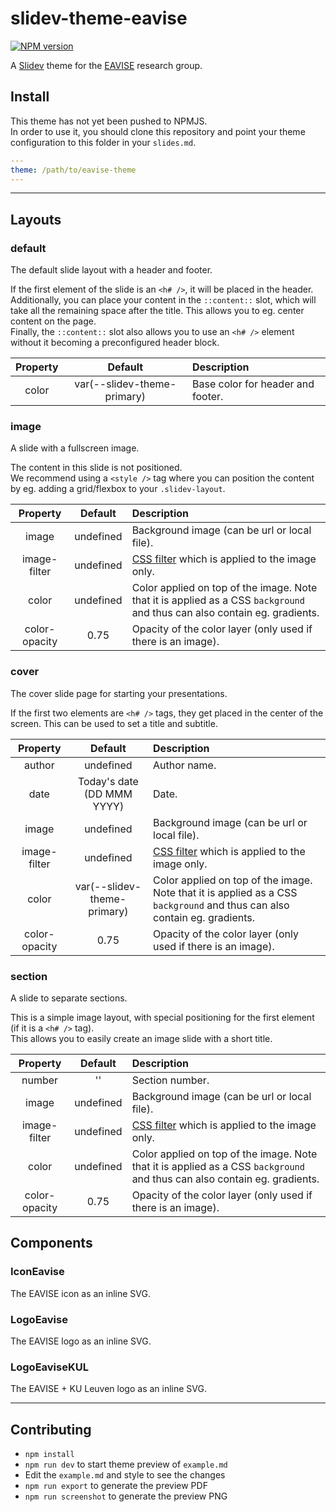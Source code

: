 # slidev-theme-eavise

[![NPM version](https://img.shields.io/npm/v/slidev-theme-eavise?color=3AB9D4&label=)](https://www.npmjs.com/package/slidev-theme-eavise)

A [Slidev](https://github.com/slidevjs/slidev) theme for the [EAVISE](www.eavise.be) research group.

## Install

This theme has not yet been pushed to NPMJS.  
In order to use it, you should clone this repository and point your theme configuration to this folder in your `slides.md`.

```yaml
---
theme: /path/to/eavise-theme
---
```

---

## Layouts

### default
The default slide layout with a header and footer.

If the first element of the slide is an `<h# />`, it will be placed in the header.  
Additionally, you can place your content in the `::content::` slot, which will take all the remaining space after the title.
This allows you to eg. center content on the page.  
Finally, the `::content::` slot also allows you to use an `<h# />` element without it becoming a preconfigured header block.

| Property      | Default                     | Description |
|:-------------:|:---------------------------:|:------------|
| color         | var(--slidev-theme-primary) | Base color for header and footer. |

### image
A slide with a fullscreen image.

The content in this slide is not positioned.  
We recommend using a `<style />` tag where you can position the content by eg. adding a grid/flexbox to your `.slidev-layout`.

| Property      | Default                     | Description |
|:-------------:|:---------------------------:|:------------|
| image         | undefined                   | Background image (can be url or local file). |
| image-filter  | undefined                   | [CSS filter](https://developer.mozilla.org/en-US/docs/Web/CSS/filter) which is applied to the image only. |
| color         | undefined                   | Color applied on top of the image. Note that it is applied as a CSS `background` and thus can also contain eg. gradients. |
| color-opacity | 0.75                        | Opacity of the color layer (only used if there is an image). |

### cover
The cover slide page for starting your presentations.

If the first two elements are `<h# />` tags, they get placed in the center of the screen.
This can be used to set a title and subtitle.

| Property      | Default                     | Description |
|:-------------:|:---------------------------:|:------------|
| author        | undefined                   | Author name. |
| date          | Today's date (DD MMM YYYY)  | Date. |
| image         | undefined                   | Background image (can be url or local file). |
| image-filter  | undefined                   | [CSS filter](https://developer.mozilla.org/en-US/docs/Web/CSS/filter) which is applied to the image only. |
| color         | var(--slidev-theme-primary) | Color applied on top of the image. Note that it is applied as a CSS `background` and thus can also contain eg. gradients. |
| color-opacity | 0.75                        | Opacity of the color layer (only used if there is an image). |

### section
A slide to separate sections.

This is a simple image layout, with special positioning for the first element (if it is a `<h# />` tag).  
This allows you to easily create an image slide with a short title.

| Property      | Default                     | Description |
|:-------------:|:---------------------------:|:------------|
| number        | ''                          | Section number. |
| image         | undefined                   | Background image (can be url or local file). |
| image-filter  | undefined                   | [CSS filter](https://developer.mozilla.org/en-US/docs/Web/CSS/filter) which is applied to the image only. |
| color         | undefined                   | Color applied on top of the image. Note that it is applied as a CSS `background` and thus can also contain eg. gradients. |
| color-opacity | 0.75                        | Opacity of the color layer (only used if there is an image). |


## Components

### IconEavise
The EAVISE icon as an inline SVG.

### LogoEavise
The EAVISE logo as an inline SVG.

### LogoEaviseKUL
The EAVISE + KU Leuven logo as an inline SVG.

---

## Contributing

- `npm install`
- `npm run dev` to start theme preview of `example.md`
- Edit the `example.md` and style to see the changes
- `npm run export` to generate the preview PDF
- `npm run screenshot` to generate the preview PNG
